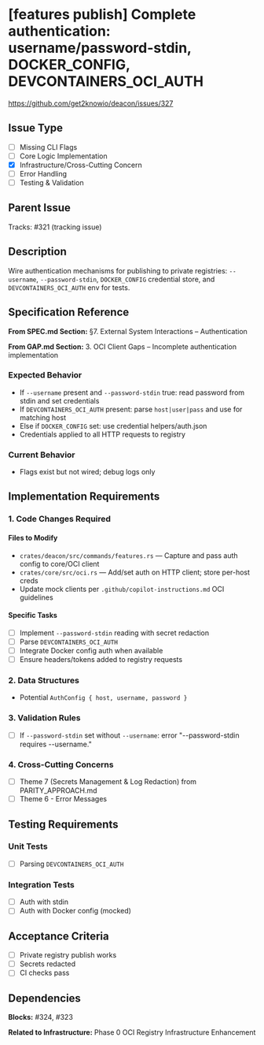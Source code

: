 # [features publish] Complete authentication: username/password-stdin, DOCKER_CONFIG, DEVCONTAINERS_OCI_AUTH

https://github.com/get2knowio/deacon/issues/327

<!-- Labels: subcommand:features-publish, type:enhancement, priority:high, scope:medium, security -->

## Issue Type
- [ ] Missing CLI Flags
- [ ] Core Logic Implementation
- [x] Infrastructure/Cross-Cutting Concern
- [ ] Error Handling
- [ ] Testing & Validation

## Parent Issue
Tracks: #321 (tracking issue)

## Description
Wire authentication mechanisms for publishing to private registries: `--username`, `--password-stdin`, `DOCKER_CONFIG` credential store, and `DEVCONTAINERS_OCI_AUTH` env for tests.

## Specification Reference
**From SPEC.md Section:** §7. External System Interactions – Authentication

**From GAP.md Section:** 3. OCI Client Gaps – Incomplete authentication implementation

### Expected Behavior
- If `--username` present and `--password-stdin` true: read password from stdin and set credentials
- If `DEVCONTAINERS_OCI_AUTH` present: parse `host|user|pass` and use for matching host
- Else if `DOCKER_CONFIG` set: use credential helpers/auth.json
- Credentials applied to all HTTP requests to registry

### Current Behavior
- Flags exist but not wired; debug logs only

## Implementation Requirements

### 1. Code Changes Required

#### Files to Modify
- `crates/deacon/src/commands/features.rs` — Capture and pass auth config to core/OCI client
- `crates/core/src/oci.rs` — Add/set auth on HTTP client; store per-host creds
- Update mock clients per `.github/copilot-instructions.md` OCI guidelines

#### Specific Tasks
- [ ] Implement `--password-stdin` reading with secret redaction
- [ ] Parse `DEVCONTAINERS_OCI_AUTH`
- [ ] Integrate Docker config auth when available
- [ ] Ensure headers/tokens added to registry requests

### 2. Data Structures
- Potential `AuthConfig { host, username, password }`

### 3. Validation Rules
- [ ] If `--password-stdin` set without `--username`: error "--password-stdin requires --username."

### 4. Cross-Cutting Concerns
- [ ] Theme 7 (Secrets Management & Log Redaction) from PARITY_APPROACH.md
- [ ] Theme 6 - Error Messages

## Testing Requirements

### Unit Tests
- [ ] Parsing `DEVCONTAINERS_OCI_AUTH`

### Integration Tests
- [ ] Auth with stdin
- [ ] Auth with Docker config (mocked)

## Acceptance Criteria
- [ ] Private registry publish works
- [ ] Secrets redacted
- [ ] CI checks pass

## Dependencies

**Blocks:** #324, #323

**Related to Infrastructure:** Phase 0 OCI Registry Infrastructure Enhancement
